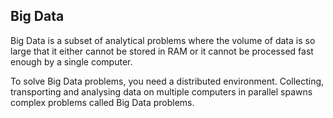 ## Big Data

Big Data is a subset of analytical problems where the volume of data is so large that it either cannot be stored in RAM or it cannot be processed fast enough by a single computer.

To solve Big Data problems, you need a distributed environment. Collecting, transporting and analysing data on multiple computers in parallel spawns complex problems called Big Data problems.
